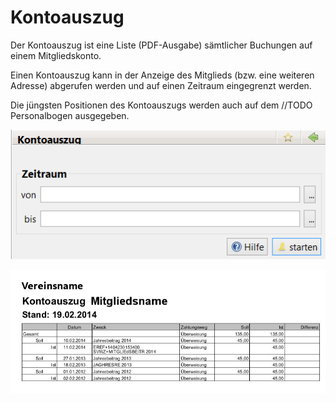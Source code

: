 # Kontoauszug

Der Kontoauszug ist eine Liste \(PDF-Ausgabe\) sämtlicher Buchungen auf einem Mitgliedskonto.

Einen Kontoauszug kann in der Anzeige des Mitglieds \(bzw. eine weiteren Adresse\) abgerufen werden und auf einen Zeitraum eingegrenzt werden.

Die jüngsten Positionen des Kontoauszugs werden auch auf dem //TODO Personalbogen ausgegeben.

![](/assets/Kontoauszug-Filter.png)

![](/assets/Kontoauszug.jpg)






